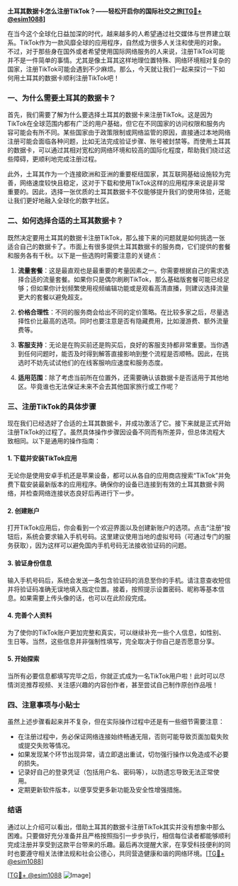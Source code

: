 **土耳其数据卡怎么注册TikTok？——轻松开启你的国际社交之旅[[TG💪+ @esim1088](https://t.me/s/esim1088)]**

在当今这个全球化日益加深的时代，越来越多的人希望通过社交媒体与世界建立联系。TikTok作为一款风靡全球的应用程序，自然成为很多人关注和使用的对象。不过，对于那些身在国外或者希望使用国际网络服务的人来说，注册TikTok可能并不是一件简单的事情。尤其是像土耳其这样地理位置特殊、网络环境相对复杂的国家，注册TikTok可能会遇到不少麻烦。那么，今天就让我们一起来探讨一下如何用土耳其的数据卡顺利注册TikTok吧！

### 一、为什么需要土耳其的数据卡？

首先，我们需要了解为什么要选择土耳其的数据卡来注册TikTok。这是因为TikTok在全球范围内都有广泛的用户基础，但它在不同国家的访问权限和服务内容可能会有所不同。某些国家由于政策限制或网络监管的原因，直接通过本地网络注册可能会面临各种问题，比如无法完成验证步骤、账号被封禁等。而使用土耳其的数据卡，可以通过其相对宽松的网络环境和较高的国际化程度，帮助我们绕过这些障碍，更顺利地完成注册过程。

此外，土耳其作为一个连接欧洲和亚洲的重要枢纽国家，其互联网基础设施较为完善，网络速度较快且稳定，这对于下载和使用TikTok这样的应用程序来说是非常重要的。因此，选择一张优质的土耳其数据卡不仅能够提升我们的使用体验，还能让我们更好地融入全球化的数字社区。

### 二、如何选择合适的土耳其数据卡？

既然决定要用土耳其的数据卡注册TikTok，那么接下来的问题就是如何挑选一张适合自己的数据卡了。市面上有很多提供土耳其数据卡的服务商，它们提供的套餐和服务各有千秋。以下是一些选购时需要注意的关键点：

1. **流量套餐**：这是最直观也是最重要的考量因素之一。你需要根据自己的需求选择合适的流量套餐。如果你只是偶尔刷刷TikTok，那么基础版套餐可能已经足够；但如果你计划频繁使用视频编辑功能或是观看高清直播，则建议选择流量更大的套餐以避免超支。

2. **价格合理性**：不同的服务商会给出不同的定价策略。在比较多家之后，尽量选择性价比最高的选项。同时也要注意是否有隐藏费用，比如漫游费、额外流量费等。

3. **客服支持**：无论是在购买前还是购买后，良好的客服支持都非常重要。当你遇到任何问题时，能否及时得到解答直接影响到整个流程是否顺畅。因此，在挑选时不妨先试试他们的在线客服响应速度和服务态度。

4. **适用范围**：除了考虑当前所在位置外，还需要确认该数据卡是否适用于其他地区。毕竟谁也无法保证未来不会去其他国家旅行或工作呢？

### 三、注册TikTok的具体步骤

现在我们已经选好了合适的土耳其数据卡，并成功激活了它。接下来就是正式开始注册TikTok的过程了。虽然具体操作步骤因设备不同而有所差异，但总体流程大致相同。以下是通用的操作指南：

#### 1. 下载并安装TikTok应用
无论你是使用安卓手机还是苹果设备，都可以从各自的应用商店搜索“TikTok”并免费下载安装最新版本的应用程序。确保你的设备已连接到有效的土耳其数据卡网络，并检查网络连接状态良好后再进行下一步。

#### 2. 创建账户
打开TikTok应用后，你会看到一个欢迎界面以及创建新账户的选项。点击“注册”按钮后，系统会要求输入手机号码。这里建议使用当地的虚拟号码（可通过专门的服务获取），因为这样可以避免国内手机号码无法接收验证码的问题。

#### 3. 验证身份信息
输入手机号码后，系统会发送一条包含验证码的消息至你的手机。请注意查收短信并将验证码准确无误地填入指定位置。接着，按照提示设置密码、昵称等基本信息。如果需要上传头像的话，也可以在此阶段完成。

#### 4. 完善个人资料
为了使你的TikTok账户更加完整和真实，可以继续补充一些个人信息，如性别、生日等。当然，这些信息并非强制性填写，完全取决于你自己是否愿意分享。

#### 5. 开始探索
当所有必要信息都填写完毕之后，你就正式成为一名TikTok用户啦！此时可以尽情浏览推荐视频、关注感兴趣的内容创作者，甚至尝试自己制作原创作品哦！

### 四、注意事项与小贴士

虽然上述步骤看起来并不复杂，但在实际操作过程中还是有一些细节需要注意：

- 在注册过程中，务必保证网络连接始终畅通无阻，否则可能导致页面加载失败或提交失败等情况。
- 如果发现某个环节出现异常，请立即退出重试，切勿强行操作以免造成不必要的损失。
- 记录好自己的登录凭证（包括用户名、密码等），以防遗忘导致无法正常使用。
- 定期更新软件版本，以便享受更多新功能及安全性增强措施。

### 结语

通过以上介绍可以看出，借助土耳其的数据卡注册TikTok其实并没有想象中那么困难。只要做好充分准备并且严格按照指引一步步执行，相信每位读者都能够顺利完成注册并享受到这款平台带来的乐趣。最后再次提醒大家，在享受科技便利的同时也要遵守相关法律法规和社会公德心，共同营造健康和谐的网络环境。[[TG💪+ @esim1088](https://t.me/s/esim1088)] 

[[TG💪+ @esim1088](https://t.me/s/esim1088) ![Image](https://i.postimg.cc/4NQfJmqS/Snipaste-2025-05-13-00-14-12.png)]